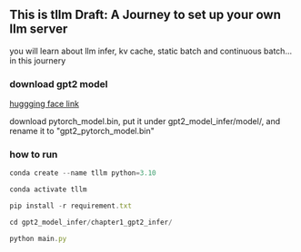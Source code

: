## This is tllm Draft: A Journey to set up your own llm server

you will learn about llm infer, kv cache, static batch and continuous batch... in this journery

### download gpt2 model

[huggging face link](https://huggingface.co/openai-community/gpt2/tree/main)

download pytorch_model.bin, put it under gpt2_model_infer/model/, and rename it to "gpt2_pytorch_model.bin"

### how to run 
```javascript
conda create --name tllm python=3.10

conda activate tllm

pip install -r requirement.txt

cd gpt2_model_infer/chapter1_gpt2_infer/

python main.py
